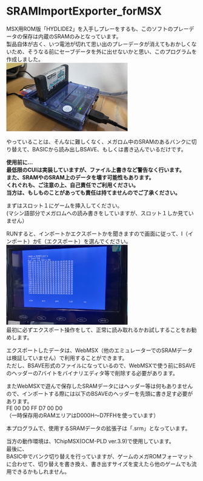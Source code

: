 # SRAMImportExporter_forMSX

MSX用ROM版「HYDLIDE2」を入手しプレーをするも、このソフトのプレーデータの保存は内蔵のSRAMのみとなっています。  
製品自体が古く、いつ電池が切れて思い出のプレーデータが消えてもおかしくないため、そうなる前にセーブデータを外に出せないかと思い、このプログラムを作成しました。  
<img src="https://github.com/IKATEN-X/SRAMImportExporter_forMSX/blob/main/image1.jpg" width="320">  
  
やっていることは、そんなに難しくなく、メガロム中のSRAMのあるバンクに切り替えて、BASICから読み出しBSAVE、もしくは書き込んでいるだけです。  

**使用前に...  
最低限のCUIは実装していますが、ファイル上書きなど警告なく行います。  
また、SRAMやのSRAM上のデータを壊す可能性もあります。  
くれぐれも、ご注意の上、自己責任でご利用ください。  
当方は、もしものことがあっても責任は持てませんのでご了承ください。**  

まずはスロット１にゲームを挿入してください。  
(マシン語部分でメガロムへの読み書きをしていますが、スロット１しか見ていません）  

RUNすると、インポートかエクスポートかを聞きますので画面に従って、I（インポート）かE（エクスポート）を選んでください。  
<img src="https://github.com/IKATEN-X/SRAMImportExporter_forMSX/blob/main/image2.jpg" width="320">  
最初に必ずエクスポート操作をして、正常に読み取れるかお試しすることをお勧めします。  

エクスポートしたデータは、WebMSX（他のエミュレーターでのSRAMデータは検証していません）で利用することができます。  
ただし、BSAVE形式のファイルになっているので、WebMSXで使う前にBSAVEのヘッダーの7バイトをバイナリエディタ等で削除する必要があります。  
  
またWebMSXで遊んで保存したSRAMデータにはヘッダー等は何もありませんので、インポートする際には以下のBSAVEのヘッダーを先頭に書き足す必要があります。  
FE 00 D0 FF D7 00 D0  
（一時保存用のRAMエリアはD000H～D7FFHを使っています）  
  
本プログラムで、使用するSRAMデータの拡張子は「.srm」となっています。  
  
当方の動作環境は、1ChipMSX(OCM-PLD ver.3.9)で使用しています。  
最後に、  
BASIC中でバンク切り替えを行っていますが、ゲームのメガROMフォーマットに合わせて、切り替えを書き換え、書き出すサイズを変えたら他のゲームでも流用できるかもしれません。  

